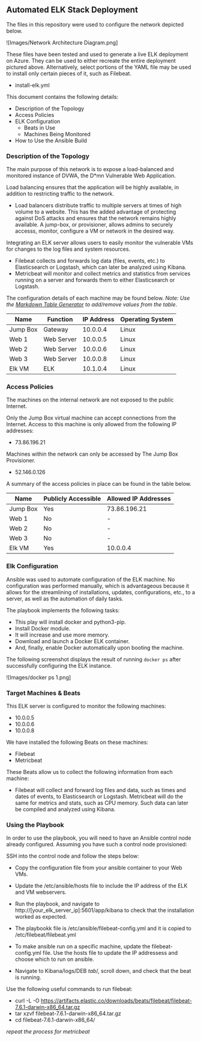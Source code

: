 ## Automated ELK Stack Deployment

The files in this repository were used to configure the network depicted below.

![Images/Network Architecture Diagram.png]

 


These files have been tested and used to generate a live ELK deployment on Azure. They can be used to either recreate the entire deployment pictured above. Alternatively, select portions of the YAML file may be used to install only certain pieces of it, such as Filebeat.

  - install-elk.yml

This document contains the following details:
- Description of the Topology
- Access Policies
- ELK Configuration
  - Beats in Use
  - Machines Being Monitored
- How to Use the Ansible Build


### Description of the Topology

The main purpose of this network is to expose a load-balanced and monitored instance of DVWA, the D*mn Vulnerable Web Application.

Load balancing ensures that the application will be highly available, in addition to restricting traffic to the network.
- Load balancers distribute traffic to multiple servers at times of high volume to a website. This has the added advantage of protecting against DoS attacks and ensures that the network remains highly available. A jump-box, or provisioner, allows admins to securely accesss, monitor, configure a VM or network in the desired way. 

Integrating an ELK server allows users to easily monitor the vulnerable VMs for changes to the log files and system resources.
- Filebeat collects and forwards log data (files, events, etc.) to Elasticsearch or Logstash, which can later be analyzed using Kibana.
- Metricbeat will monitor and collect metrics and statistics from services running on a server and forwards them to either Elasticsearch or Logstash.

The configuration details of each machine may be found below.
_Note: Use the [Markdown Table Generator](http://www.tablesgenerator.com/markdown_tables) to add/remove values from the table_.

| Name     | Function   | IP Address | Operating System |
|----------|------------|------------|------------------|
| Jump Box | Gateway    | 10.0.0.4   | Linux            |
| Web 1    | Web Server | 10.0.0.5   | Linux            |
| Web 2    | Web Server | 10.0.0.6   | Linux            |
| Web 3    | Web Server | 10.0.0.8   | Linux            |
| Elk VM   | ELK        | 10.1.0.4   | Linux            |

### Access Policies

The machines on the internal network are not exposed to the public Internet. 

Only the Jump Box virtual machine can accept connections from the Internet. Access to this machine is only allowed from the following IP addresses:
- 73.86.196.21

Machines within the network can only be accessed by The Jump Box Provisioner.
- 52.146.0.126

A summary of the access policies in place can be found in the table below.

| Name     | Publicly Accessible | Allowed IP Addresses |
|----------|---------------------|----------------------|
| Jump Box | Yes                 | 73.86.196.21         |
| Web 1    | No                  | -                    |
| Web 2    | No                  | -                    |
| Web 3    | No                  | -                    |
| Elk VM   | Yes                 | 10.0.0.4             |

### Elk Configuration

Ansible was used to automate configuration of the ELK machine. No configuration was performed manually, which is advantageous because it allows for the streamlining of installations, updates, configurations, etc., to a server, as well as the automation of daily tasks.

The playbook implements the following tasks:

- This play will install docker and python3-pip.
- Install Docker module.
- It will increase and use more memory.
- Download and launch a Docker ELK container.
- And, finally, enable Docker automatically upon booting the machine.

The following screenshot displays the result of running `docker ps` after successfully configuring the ELK instance.

![Images/docker ps 1.png]

### Target Machines & Beats
This ELK server is configured to monitor the following machines:
- 10.0.0.5
- 10.0.0.6
- 10.0.0.8

We have installed the following Beats on these machines:
- Filebeat
- Metricbeat

These Beats allow us to collect the following information from each machine:
- Filebeat will collect and forward log files and data, such as times and dates of events, to Elasticsearch or Logstash. Metricbeat will do the same for metrics and stats, such as CPU memory. Such data can later be compiled and analyzed using Kibana.

### Using the Playbook
In order to use the playbook, you will need to have an Ansible control node already configured. Assuming you have such a control node provisioned: 

SSH into the control node and follow the steps below:
- Copy the configuration file from your ansible container to your Web VMs.
- Update the /etc/ansible/hosts file to include the IP address of the ELK and VM webservers.
- Run the playbook, and navigate to http://[your_elk_server_ip]:5601/app/kibana to check that the installation worked as expected.


- The playbookk file is /etc/ansible/filebeat-config.yml and it is copied to /etc/filebeat/filebeat.yml
- To make ansible run on a specific machine, update the filebeat-config.yml file. Use the hosts file to update the IP addressess and choose which to run on ansible.
- Navigate to Kibana/logs/DEB *tab*/, scroll down, and check that the beat is running.

Use the following useful commands to run filebeat:
- curl -L -O https://artifacts.elastic.co/downloads/beats/filebeat/filebeat-7.6.1-darwin-x86_64.tar.gz
- tar xzvf filebeat-7.6.1-darwin-x86_64.tar.gz
- cd filebeat-7.6.1-darwin-x86_64/

*repeat the process for metricbeat*

